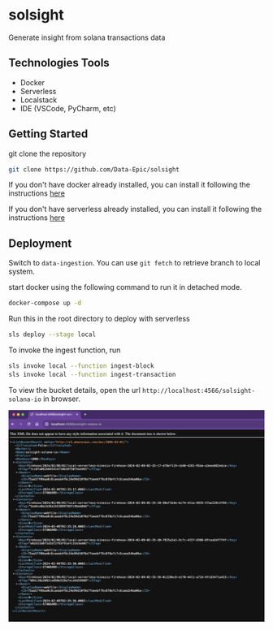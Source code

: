 # solsight
Generate insight from solana transactions data

## Technologies Tools
- Docker
- Serverless
- Localstack
- IDE (VSCode, PyCharm, etc)

## Getting Started
git clone the repository 
```bash
git clone https://github.com/Data-Epic/solsight
```

If you don't have docker already installed, you can install it following the instructions [here](https://docs.docker.com/get-docker/)

If you don't have serverless already installed, you can install it following the instructions [here](https://www.serverless.com/framework/docs/getting-started)

## Deployment
Switch to `data-ingestion`. You can use `git fetch` to retrieve branch to local system.

start docker using the following command to run it in detached mode.
```bash
docker-compose up -d
```

Run this in the root directory to deploy with serverless
```bash
sls deploy --stage local
```

To invoke the ingest function, run
```bash
sls invoke local --function ingest-block
sls invoke local --function ingest-transaction
```

To view the bucket details, open the url `http://localhost:4566/solsight-solana-io` in browser.

![list-bucket](/images/list-bucket.png)
